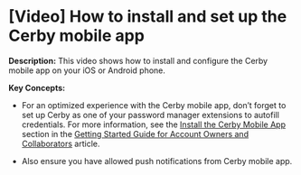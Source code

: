 # [Video] How to install and set up the Cerby mobile app

**Description:** This video shows how to install and configure the Cerby mobile app on your iOS or Android phone.

**Key Concepts:**  
  
  * For an optimized experience with the Cerby mobile app, don’t forget to set up Cerby as one of your password manager extensions to autofill credentials. For more information, see the [Install the Cerby Mobile App](https://help.cerby.com/en/articles/6395363-getting-started-guide-for-account-owners-and-collaborators#h_116820eaaa) section in the [Getting Started Guide for Account Owners and Collaborators](https://help.cerby.com/en/articles/6395363-getting-started-guide-for-account-owners-and-collaborators) article.

  * Also ensure you have allowed push notifications from Cerby mobile app.

